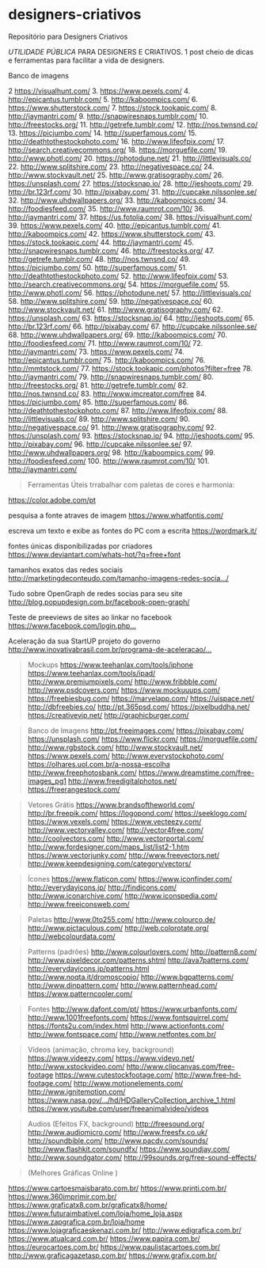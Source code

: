 # designers-criativos
Repositório para Designers Criativos

*UTILIDADE PÚBLICA* PARA DESIGNERS E CRIATIVOS. 
1 post cheio de dicas e ferramentas para facilitar a vida de designers.

Banco de imagens

2 https://visualhunt.com/
3. https://www.pexels.com/
4. http://epicantus.tumblr.com/
5. http://kaboompics.com/
6. https://www.shutterstock.com/
7. https://stock.tookapic.com/
8. http://jaymantri.com/
9. http://snapwiresnaps.tumblr.com/
10. http://freestocks.org/
11. http://getrefe.tumblr.com/
12. http://nos.twnsnd.co/
13. https://picjumbo.com/
14. http://superfamous.com/
15. http://deathtothestockphoto.com/
16. http://www.lifeofpix.com/
17. http://search.creativecommons.org/
18. https://morguefile.com/
19. http://www.photl.com/
20. https://photodune.net/
21. http://littlevisuals.co/
22. http://www.splitshire.com/
23. http://negativespace.co/
24. http://www.stockvault.net/
25. http://www.gratisography.com/
26. https://unsplash.com/
27. https://stocksnap.io/
28. http://jeshoots.com/
29. http://br.123rf.com/
30. http://pixabay.com/
31. http://cupcake.nilssonlee.se/
32. http://www.uhdwallpapers.org/
33. http://kaboompics.com/
34. http://foodiesfeed.com/
35. http://www.raumrot.com/10/
36. http://jaymantri.com/
37. https://us.fotolia.com/
38. https://visualhunt.com/
39. https://www.pexels.com/
40. http://epicantus.tumblr.com/
41. http://kaboompics.com/
42. https://www.shutterstock.com/
43. https://stock.tookapic.com/
44. http://jaymantri.com/
45. http://snapwiresnaps.tumblr.com/
46. http://freestocks.org/
47. http://getrefe.tumblr.com/
48. http://nos.twnsnd.co/
49. https://picjumbo.com/
50. http://superfamous.com/
51. http://deathtothestockphoto.com/
52. http://www.lifeofpix.com/
53. http://search.creativecommons.org/
54. https://morguefile.com/
55. http://www.photl.com/
56. https://photodune.net/
57. http://littlevisuals.co/
58. http://www.splitshire.com/
59. http://negativespace.co/
60. http://www.stockvault.net/
61. http://www.gratisography.com/
62. https://unsplash.com/
63. https://stocksnap.io/
64. http://jeshoots.com/
65. http://br.123rf.com/
66. http://pixabay.com/
67. http://cupcake.nilssonlee.se/
68. http://www.uhdwallpapers.org/
69. http://kaboompics.com/
70. http://foodiesfeed.com/
71. http://www.raumrot.com/10/
72. http://jaymantri.com/
73. https://www.pexels.com/
74. http://epicantus.tumblr.com/
75. http://kaboompics.com/
76. http://mmtstock.com/
77. https://stock.tookapic.com/photos?filter=free
78. http://jaymantri.com/
79. http://snapwiresnaps.tumblr.com/
80. http://freestocks.org/
81. http://getrefe.tumblr.com/
82. http://nos.twnsnd.co/
83. http://www.imcreator.com/free
84. https://picjumbo.com/
85. http://superfamous.com/
86. http://deathtothestockphoto.com/
87. http://www.lifeofpix.com/
88. http://littlevisuals.co/
89. http://www.splitshire.com/
90. http://negativespace.co/
91. http://www.gratisography.com/
92. https://unsplash.com/
93. https://stocksnap.io/
94. http://jeshoots.com/
95. http://pixabay.com/ 
96. http://cupcake.nilssonlee.se/
97. http://www.uhdwallpapers.org/
98. http://kaboompics.com/
99. http://foodiesfeed.com/
100. http://www.raumrot.com/10/
101. http://jaymantri.com/

>Ferramentas Úteis trrabalhar com paletas de cores e harmonia:

https://color.adobe.com/pt

pesquisa a fonte atraves de imagem
https://www.whatfontis.com/

escreva um texto e exibe as fontes do PC com a escrita
https://wordmark.it/

fontes únicas disponibilizadas por criadores
https://www.deviantart.com/whats-hot/?q=free+font

tamanhos exatos das redes sociais
http://marketingdeconteudo.com/tamanho-imagens-redes-socia…/

Tudo sobre OpenGraph de redes socias para seu site
http://blog.popupdesign.com.br/facebook-open-graph/

Teste de preeviews de sites ao linkar no facebook
https://www.facebook.com/login.php…

Aceleração da sua StartUP projeto do governo
http://www.inovativabrasil.com.br/programa-de-aceleracao/…

>Mockups
https://www.teehanlax.com/tools/iphone
https://www.teehanlax.com/tools/ipad/
http://www.premiumpixels.com/
http://www.fribbble.com/
http://www.psdcovers.com/
https://www.mockuuups.com/
https://freebiesbug.com/
https://marvelapp.com/
https://uispace.net/
http://dbfreebies.co/
http://pt.365psd.com/
https://pixelbuddha.net/
https://creativevip.net/
http://graphicburger.com/

>Banco de Imagens
http://pt.freeimages.com/
https://pixabay.com/
https://unsplash.com/
https://www.flickr.com/
https://morguefile.com/
http://www.rgbstock.com/
http://www.stockvault.net/
https://www.pexels.com/
http://www.everystockphoto.com/
https://olhares.uol.com.br/a-nossa-escolha
http://www.freephotosbank.com/
https://www.dreamstime.com/free-images_pg1
http://www.freedigitalphotos.net/
https://freerangestock.com/

>Vetores Grátis
https://www.brandsoftheworld.com/
http://br.freepik.com/
https://logopond.com/
https://seeklogo.com/
https://www.vexels.com/
https://www.vecteezy.com/
http://www.vectorvalley.com/
http://vector4free.com/
http://coolvectors.com/
http://www.vectorportal.com/
http://www.fordesigner.com/maps_list/list2-1.htm
https://www.vectorjunky.com/
http://www.freevectors.net/
http://www.keepdesigning.com/category/vectors/

>Ícones
https://www.flaticon.com/
https://www.iconfinder.com/
http://everydayicons.jp/
http://findicons.com/
http://www.iconarchive.com/
http://www.iconspedia.com/
http://www.freeiconsweb.com/

>Paletas
http://www.0to255.com/
http://www.colourco.de/
http://www.pictaculous.com/
http://web.colorotate.org/
http://webcolourdata.com/

>Patterns (padrões)
http://www.colourlovers.com/
http://pattern8.com/
http://www.pixeldecor.com/patterns.shtml
http://ava7patterns.com/
http://everydayicons.jp/patterns.html
http://www.noqta.it/dromoscopio/
http://www.bgpatterns.com/
http://www.dinpattern.com/
http://www.patternhead.com/
https://www.patterncooler.com/

>Fontes
http://www.dafont.com/pt/
https://www.urbanfonts.com/
http://www.1001freefonts.com/
https://www.fontsquirrel.com/
https://fonts2u.com/index.html
http://www.actionfonts.com/
http://www.fontspace.com/
http://www.netfontes.com.br/

>Vídeos (animação, chroma key, background)
https://www.videezy.com/
https://www.videvo.net/
http://www.xstockvideo.com/
http://www.clipcanvas.com/free-footage
https://www.cutestockfootage.com/
http://www.free-hd-footage.com/
http://www.motionelements.com/
http://www.ignitemotion.com/
https://www.nasa.gov/…/hd/HDGalleryCollection_archive_1.html
https://www.youtube.com/user/freeanimalvideo/videos

>Audios (Efeitos FX, background)
http://freesound.org/
http://www.audiomicro.com/
http://www.freesfx.co.uk/
http://soundbible.com/
http://www.pacdv.com/sounds/
http://www.flashkit.com/soundfx/
https://www.soundjay.com/
http://www.soundgator.com/
http://99sounds.org/free-sound-effects/

>(Melhores Gráficas Online )

https://www.cartoesmaisbarato.com.br/
https://www.printi.com.br/
https://www.360imprimir.com.br/
https://www.graficatx8.com.br/graficatx8/home/
https://www.futuraimbativel.com/loja/home_loja.aspx
https://www.zapgrafica.com.br/loja/home
https://www.lojagraficaeskenazi.com.br/
http://www.edigrafica.com.br/
https://www.atualcard.com.br/
https://www.papira.com.br/
https://eurocartoes.com.br/
https://www.paulistacartoes.com.br/
http://www.graficagazetasp.com.br/
https://www.grafix.com.br/
